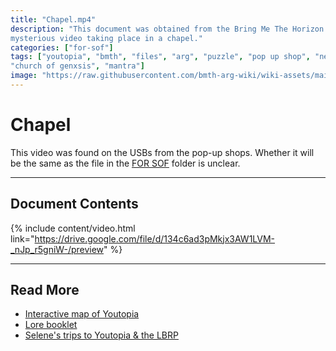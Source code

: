 ```yaml
---
title: "Chapel.mp4"
description: "This document was obtained from the Bring Me The Horizon pop-up shops all over the world. It's a 
mysterious video taking place in a chapel."
categories: ["for-sof"]
tags: ["youtopia", "bmth", "files", "arg", "puzzle", "pop up shop", "nex gen", "usb", "biohazard", "chapel", 
"church of genxsis", "mantra"]
image: "https://raw.githubusercontent.com/bmth-arg-wiki/wiki-assets/main/files/chapel/doc-preview.png"
---
```

# Chapel

This video was found on the USBs from the pop-up shops. Whether it will be the same as the file in the 
[FOR SOF](for-sof#for-sof) folder is unclear.

***

## Document Contents

{% include content/video.html link="https://drive.google.com/file/d/134c6ad3pMkjx3AW1LVM-_nJp_r5gniW-/preview" %}

***

## Read More

- [Interactive map of Youtopia](../map)
- [Lore booklet](../lore/booklet)
- [Selene's trips to Youtopia & the LBRP](selene_youtopia_doc)
